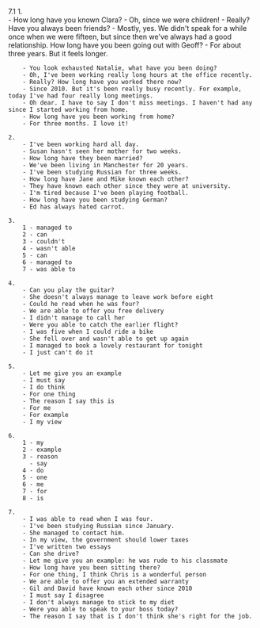 7.1
    1.  
        - How long have you known Clara?
        - Oh, since we were children!
        - Really? Have you always been friends?
        - Mostly, yes. We didn't speak for a while once when we were fifteen, but since then we've always had a good relationship. How long have you been going out with Geoff?
        - For about three years. But it feels longer.

        - You look exhausted Natalie, what have you been doing?
        - Oh, I've been working really long hours at the office recently.
        - Really? How long have you worked there now?
        - Since 2010. But it's been really busy recently. For example, today I've had four really long meetings.
        - Oh dear. I have to say I don't miss meetings. I haven't had any since I started working from home.
        - How long have you been working from home?
        - For three months. I love it!

    2.
        - I've been working hard all day.
        - Susan hasn't seen her mother for two weeks.
        - How long have they been married?
        - We've been living in Manchester for 20 years.
        - I've been studying Russian for three weeks.
        - How long have Jane and Mike known each other?
        - They have known each other since they were at university.
        - I'm tired because I've been playing football.
        - How long have you been studying German?
        - Ed has always hated carrot.

    3.
        1 - managed to 
        2 - can
        3 - couldn't
        4 - wasn't able
        5 - can
        6 - managed to
        7 - was able to

    4.
        - Can you play the guitar?
        - She doesn't always manage to leave work before eight
        - Could he read when he was four?
        - We are able to offer you free delivery
        - I didn't manage to call her
        - Were you able to catch the earlier flight?
        - I was five when I could ride a bike
        - She fell over and wasn't able to get up again
        - I managed to book a lovely restaurant for tonight
        - I just can't do it

    5.
        - Let me give you an example
        - I must say
        - I do think
        - For one thing
        - The reason I say this is
        - For me
        - For example 
        - I my view

    6.
        1 - my 
        2 - example
        3 - reason
          - say
        4 - do
        5 - one
        6 - me
        7 - for
        8 - is

    7.
        - I was able to read when I was four.
        - I've been studying Russian since January.
        - She managed to contact him.
        - In my view, the government should lower taxes
        - I've written two essays
        - Can she drive?
        - Let me give you an example: he was rude to his classmate
        - How long have you been sitting there?
        - For one thing, I think Chris is a wonderful person
        - We are able to offer you an extended warranty
        - Gil and David have known each other since 2010
        - I must say I disagree
        - I don't always manage to stick to my diet
        - Were you able to speak to your boss today?
        - The reason I say that is I don't think she's right for the job.